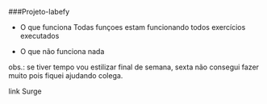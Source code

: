 ###Projeto-labefy

- O que funciona
Todas funçoes estam funcionando 
todos exercícios executados

- O que não funciona
nada

obs.: se tiver tempo vou estilizar final de semana, sexta não consegui fazer muito pois fiquei ajudando colega.


link Surge

